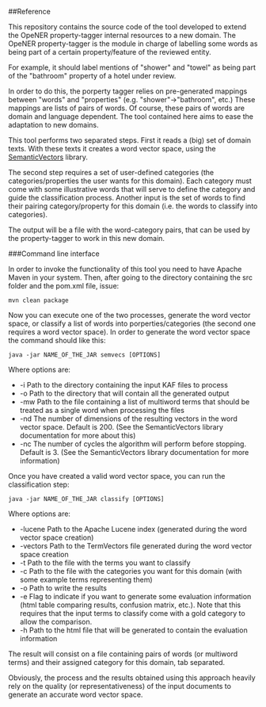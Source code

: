 ##Reference

This repository contains the source code of the tool developed to extend the OpeNER property-tagger internal resources to a new domain.
The OpeNER property-tagger is the module in charge of labelling some words as being part of a certain property/feature of the reviewed entity.

For example, it should label mentions of "shower" and "towel" as being part of the "bathroom" property of a hotel under review.

In order to do this, the porperty tagger relies on pre-generated mappings between "words" and "properties" (e.g. "shower"->"bathroom", etc.)
These mappings are lists of pairs of words. Of course, these pairs of words are domain and language dependent. The tool contained here aims to ease the adaptation to new domains.

This tool performs two separated steps.
First it reads a (big) set of domain texts. With these texts it creates a word vector space, using the [SemanticVectors](https://code.google.com/p/semanticvectors/) library.

The second step requires a set of user-defined categories (the categories/properties the user wants for this domain). Each category must come with some illustrative words that will serve to define the category and guide the classification process.
Another input is the set of words to find their pairing category/property for this domain (i.e. the words to classify into categories).

The output will be a file with the word-category pairs, that can be used by the property-tagger to work in this new domain.

###Command line interface

In order to invoke the functionality of this tool you need to have Apache Maven in your system.
Then, after going to the directory containing the src folder and the pom.xml file, issue:

```
mvn clean package
```

Now you can execute one of the two processes, generate the word vector space, or classify a list of words into porperties/categories (the second one requires a word vector space).
In order to generate the word vector space the command should like this:

```
java -jar NAME_OF_THE_JAR semvecs [OPTIONS]
```

Where options are:

* -i Path to the directory containing the input KAF files to process
* -o Path to the directory that will contain all the generated output
* -mw Path to the file containing a list of multiword terms that should be treated as a single word when processing the files
* -nd The number of dimensions of the resulting vectors in the word vector space. Default is 200. (See the SemanticVectors library documentation for more about this)
* -nc The number of cycles the algorithm will perform before stopping. Default is 3. (See the SemanticVectors library documentation for more information)

Once you have created a valid word vector space, you can run the classification step:

```
java -jar NAME_OF_THE_JAR classify [OPTIONS]
```

Where options are:

* -lucene Path to the Apache Lucene index (generated during the word vector space creation)
* -vectors Path to the TermVectors file generated during the word vector space creation
* -t Path to the file with the terms you want to classify
* -c Path to the file with the categories you want for this domain (with some example terms representing them)
* -o Path to write the results
* -e Flag to indicate if you want to generate some evaluation information (html table comparing results, confusion matrix, etc.). Note that this requires that the input terms to classify come with a gold category to allow the comparison.
* -h Path to the html file that will be generated to contain the evaluation information

The result will consist on a file containing pairs of words (or multiword terms) and their assigned category for this domain, tab separated.

Obviously, the process and the results obtained using this approach heavily rely on the quality (or representativeness) of the input documents to generate an accurate word vector space.